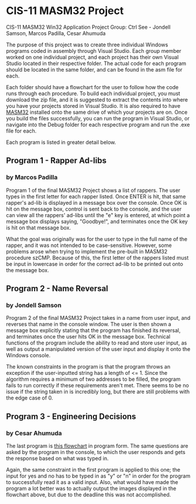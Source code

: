# CIS-11 MASM32 Project
CIS-11 MASM32 Win32 Application Project 
Group: Ctrl See - Jondell Samson, Marcos Padilla, Cesar Ahumuda

The purpose of this project was to create three individual Windows programs 
coded in assembly through Visual Studio. Each group member worked on one 
individual project, and each project has their own Visual Studio located in
their respective folder. The actual code for each program should be located 
in the same folder, and can be found in the asm file for each.

Each folder should have a flowchart for the user to follow how the code runs through
each procedure. To build each individual project, you must download the zip file, and 
it is suggested to extract the contents into where you have your projects stored
in Visual Studio. It is also required to have [MASM32](http://www.masm32.com/) installed
onto the same drive of which your projects are on. Once you build the files successfully,
you can run the program in Visual Studio, or navigate into the Debug folder for each
respective program and run the .exe file for each.

Each program is listed in greater detail below.

## Program 1 - Rapper Ad-libs
### by Marcos Padilla
Program 1 of the final MASM32 Project shows a list of rappers. The user types in the first 
letter for each rapper listed. Once ENTER is hit, that same rapper's ad-lib is displayed 
in a message box over the console. Once OK is hit on the message box, control is sent back
to the console, and the user can view all the rappers' ad-libs until the "e" key is entered,
at which point a message box displays saying, "Goodbye!", and terminates once the OK key
is hit on that message box.

What the goal was originally was for the user to type in the full name of the rapper, and 
it was not intended to be case-sensitive. However, some problems arose when trying to implement
the pre-built in MASM32 procedure szCMP. Because of this, the first letter of the rappers listed
must be input in lowercase in order for the correct ad-lib to be printed out onto the message box.

## Program 2 - Name Reversal
### by Jondell Samson
Program 2 of the final MASM32 Project takes in a name from user input, 
and reverses that name in the console window. The user is then shown a 
message box explicitly stating that the program has finished its reversal,
and terminates once the user hits OK in the message box. Technical functions 
of the program include the ability to read and store user input, as well as
output a manipulated version of the user input and display it onto the Windows
console.

The known constraints in the program is that the program throws an exception 
if the user-inputted string has a length of <= 1. Since the algorithm requires 
a minimum of two addresses to be filled, the program fails to run correctly if 
these requirements aren't met. There seems to be no issue if the string taken in
is incredibly long, but there are still problems with the edge case of 0.

## Program 3 - Engineering Decisions
### by Cesar Ahumuda
The last program is [this flowchart](http://www.funnybits.mobi/2012/12/engineering-flowchart-does-it-move.html) 
in program form. The same questions are asked by the program in the console, to which 
the user responds and gets the response based on what was typed in.

Again, the same constraint in the first program is applied to this one; the input for yes and no
has to be typed in as "y" or "n" in order for the program to successfully read it as a valid input.
Also, what would have made the program a lot better was to actually output the images displayed in 
the flowchart above, but due to the deadline this was not accomplished.
